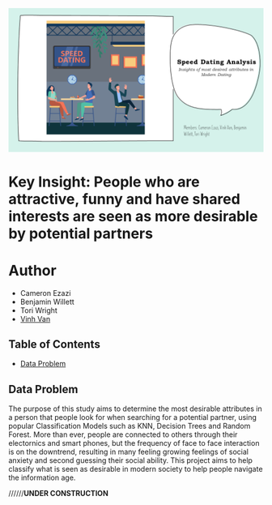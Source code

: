 ![banner](assets/banner.png)

# Key Insight: People who are attractive, funny and have shared interests are seen as more desirable by potential partners

# Author
- Cameron Ezazi
- Benjamin Willett
- Tori Wright
- [Vinh Van](https://github.com/MorphingGrid)

## Table of Contents
- [Data Problem](#data-problem)

## Data Problem
The purpose of this study aims to determine the most desirable attributes in a person that people look for when searching for a potential partner, using popular Classification Models such as KNN, Decision Trees and Random Forest. More than ever, people are connected to others through their electornics and smart phones, but the frequency of face to face interaction is on the downtrend, resulting in many feeling growing feelings of social anxiety and second guessing their social ability. This project aims to help classify what is seen as desirable in modern society to help people navigate the information age. 

//////**UNDER CONSTRUCTION**
